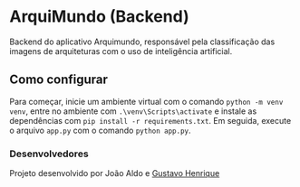 # ArquiMundo (Backend)
Backend do aplicativo Arquimundo, responsável pela classificação das imagens de arquiteturas com o uso de inteligência artificial.

## Como configurar
Para começar, inicie um ambiente virtual com o comando `python -m venv venv`, entre no ambiente com `.\venv\Scripts\activate` e instale as dependências com `pip install -r requirements.txt`. Em seguida, execute o arquivo `app.py` com o comando `python app.py`.

### Desenvolvedores
Projeto desenvolvido por João Aldo e [Gustavo Henrique](https://github.com/avoguga)